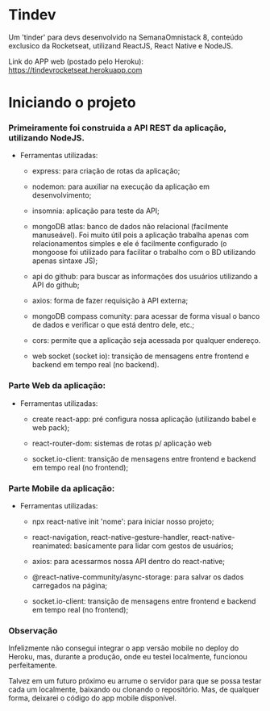 # Tindev

Um 'tinder' para devs desenvolvido na SemanaOmnistack 8, conteúdo exclusico da Rocketseat, utilizand ReactJS, React Native e NodeJS.

Link do APP web (postado pelo Heroku): https://tindevrocketseat.herokuapp.com

# Iniciando o projeto

### Primeiramente foi construida a API REST da aplicação, utilizando NodeJS.

- Ferramentas utilizadas:

  - express: para criação de rotas da aplicação;

  - nodemon: para auxiliar na execução da aplicação em desenvolvimento;

  - insomnia: aplicação para teste da API;

  - mongoDB atlas: banco de dados não relacional (facilmente manuseável). Foi muito útil pois a aplicação trabalha apenas com relacionamentos simples e ele é facilmente configurado (o mongoose foi utilizado para facilitar o trabalho com o BD utilizando apenas sintaxe JS);

  - api do github: para buscar as informações dos usuários utilizando a API do github;

  - axios: forma de fazer requisição à API externa;

  - mongoDB compass comunity: para acessar de forma visual o banco de dados e verificar o que está dentro dele, etc.;

  - cors: permite que a aplicação seja acessada por qualquer endereço.

  - web socket (socket io): transição de mensagens entre frontend e backend em tempo real (no backend).

### Parte Web da aplicação:

- Ferramentas utilizadas:

  - create react-app: pré configura nossa aplicação (utilizando babel e web pack);

  - react-router-dom: sistemas de rotas p/ aplicação web

  - socket.io-client: transição de mensagens entre frontend e backend em tempo real (no frontend);

### Parte Mobile da aplicação:

- Ferramentas utilizadas:

  - npx react-native init 'nome': para iniciar nosso projeto;

  - react-navigation, react-native-gesture-handler, react-native-reanimated: basicamente para lidar com gestos de usuários;

  - axios: para acessarmos nossa API dentro do react-native;

  - @react-native-community/async-storage: para salvar os dados carregados na página;

  - socket.io-client: transição de mensagens entre frontend e backend em tempo real (no frontend);
  
### Observação

Infelizmente não consegui integrar o app versão mobile no deploy do Heroku, mas, durante a produção, onde eu testei localmente, funcionou perfeitamente.

Talvez em um futuro próximo eu arrume o servidor para que se possa testar cada um localmente, baixando ou clonando o repositório. Mas, de qualquer forma, deixarei o código do app mobile disponível.
